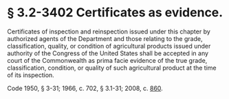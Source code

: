 # § 3.2-3402 Certificates as evidence.

<p>Certificates of inspection and reinspection issued under this chapter by authorized agents of the Department and those relating to the grade, classification, quality, or condition of agricultural products issued under authority of the Congress of the United States shall be accepted in any court of the Commonwealth as prima facie evidence of the true grade, classification, condition, or quality of such agricultural product at the time of its inspection.</p><p>Code 1950, § 3-31; 1966, c. 702, § 3.1-31; 2008, c. <a href='http://lis.virginia.gov/cgi-bin/legp604.exe?081+ful+CHAP0860'>860</a>.</p>